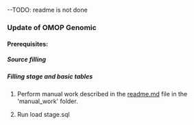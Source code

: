 --TODO: readme is not done

### Update of OMOP Genomic


#### Prerequisites:

##### Source filling


##### Filling stage and basic tables


1. Perform manual work described in the [readme.md](https://github.com/OHDSI/Vocabulary-v5.0/blob/master/OMOP%20Genomic/manual_work/readme.md) file in the 'manual_work' folder.


2. Run load stage.sql